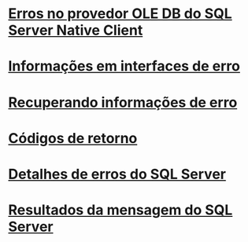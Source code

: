 
# [Erros no provedor OLE DB do SQL Server Native Client](errors.md)

# [Informações em interfaces de erro](information-in-error-interfaces.md)
# [Recuperando informações de erro](retrieving-error-information.md)
# [Códigos de retorno](return-codes.md)
# [Detalhes de erros do SQL Server](sql-server-error-detail.md)
# [Resultados da mensagem do SQL Server](sql-server-message-results.md)
